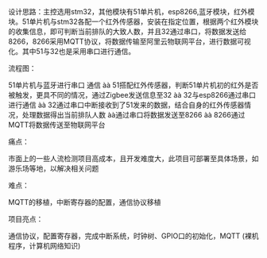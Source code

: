 设计思路：主控选用stm32，其他模块有51单片机，esp8266,蓝牙模块，红外模块。51单片机与stm32各配一个红外传感器，安装在指定位置，根据两个红外模块的收集信息，即可判断当前排队的大致人数，并且32通过串口，将数据发送给8266，8266采用MQTT协议，将数据传输至阿里云物联网平台，进行数据可视化。其中51与32也是采用串口进行通信。

流程图：

51单片机与蓝牙进行串口 通信 àà 51搭配红外传感器，判断51单片机初的红外是否被触发，更具不同的情况，通过Zigbee发送信息至32 àà 32与esp8266通过串口进行通信 àà 32通过串口中断接收到了51发来的数据，结合自身的红外传感器情况，处理数据得出当前排队人数 àà通过串口将数据发送至8266 àà 8266通过MQTT将数据传送至物联网平台

 

痛点：

市面上的一些人流检测项目高成本，且开发难度大，此项目可部署至具体场景，如游乐场等地，以解决相关问题

 

难点：

MQTT的移植，中断寄存器的配置，通信协议移植

 

项目亮点：

通信协议，配置寄存器，完成中断系统，时钟树、GPIO口的初始化，MQTT (裸机程序，计算机网络知识)